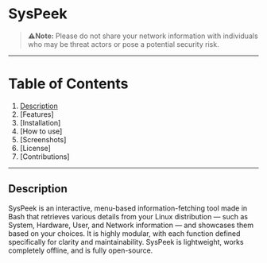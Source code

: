 # SysPeek
>⚠️**Note:** Please do not share your network information with individuals who may be threat actors or pose a potential security risk.
---
# Table of Contents
1. [Description](#description)
2. [Features]
3. [Installation]
4. [How to use]
5. [Screenshots]
6. [License]
7. [Contributions]
--- 
## Description
SysPeek is an interactive, menu-based information-fetching tool made in Bash that retrieves various details from your Linux distribution — such as System, Hardware, User, and Network information — and showcases them based on your choices.
It is highly modular, with each function defined specifically for clarity and maintainability. SysPeek is lightweight, works completely offline, and is fully open-source.
